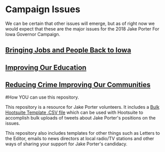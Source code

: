 # Campaign Issues

We can be certain that other issues will emerge, but as of right now we would expect that these are the major issues for the 2018 Jake Porter For Iowa Governor Campaign.

## [Bringing Jobs and People Back to Iowa](http://jakeporter.org/bringing-jobs-and-people-back-to-iowa/)

## [Improving Our Education](http://jakeporter.org/improving-our-education/)

## [Reducing Crime Improving Our Communities](http://jakeporter.org/reducing-crime-improving-our-communities/)

#How YOU can use this repository.

This repository is a resource for Jake Porter volunteers. It includes a [Bulk Hootsuite Template .CSV file](https://github.com/jakeporter/CampaignIssues/blob/master/BulkHootsuiteTemplate.CSV) which can be used with Hootsuite to accomplish bulk uploads of tweets about Jake Porter's positions on the issues.  

This repository also includes templates for other things such as Letters to the Editor, emails to news directors at local radio/TV stations and other ways of sharing your support for Jake Porter's candidacy.


